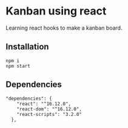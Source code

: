 # Kanban using react

Learning react hooks to make a kanban board.

## Installation

```
npm i
npm start
```


## Dependencies

```
"dependencies": {
    "react": "^16.12.0",
    "react-dom": "^16.12.0",
    "react-scripts": "3.2.0"
  },
```